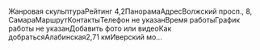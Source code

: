 #    
Жанровая скульптураРейтинг 4,2ПанорамаАдресВолжский просп., 8, СамараМаршрутКонтактыТелефон не указанВремя работыГрафик работы не указанДобавить фото или видеоКак добратьсяАлабинская2,71 кмИверский мо...   
